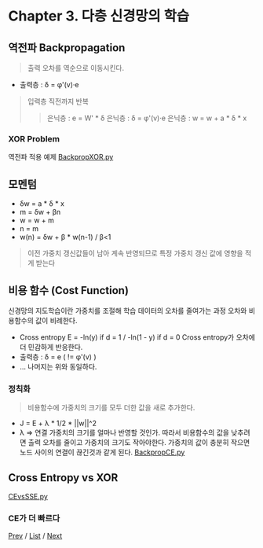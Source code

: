 Chapter 3. 다층 신경망의 학습
====================

## 역전파 Backpropagation
> 출력 오차를 역순으로 이동시킨다.
+ 출력층 : δ = φ'(v)·e
> 입력층 직전까지 반복
>> 은닉층 : e = W' * δ 
>> 은닉층 : δ = φ'(v)·e
>> 은닉층 : w = w + a * δ * x 

### XOR Problem
역전파 적용 예제
[BackpropXOR.py](BackpropXOR.py)

## 모멘텀
+ δw = a * δ * x
+ m = δw + βn 
+ w = w + m
+ n = m
+ w(n) = δw  + β * w(n-1) / β<1
> 이전 가중치 갱신값들이 남아 계속 반영되므로 특정 가중치 갱신 값에 영향을 적게 받는다

## 비용 함수 (Cost Function)
신경망의 지도학습이란 가중치를 조절해 학습 데이터의 오차를 줄여가는 과정
오차와 비용함수의 값이 비례한다.

+ Cross entropy E = -ln(y) if d = 1 / -ln(1 - y) if d = 0
Cross entropy가 오차에 더 민감하게 반응한다.
+ 출력층 : δ = e ( != φ'(v) ) 
+ ... 나머지는 위와 동일하다.

### 정칙화
> 비용함수에 가중치의 크기를 모두 더한 값을 새로 추가한다.
+ J = E + λ * 1/2 * ||w||^2
+ λ => 연결 가중치의 크기를 얼마나 반영할 것인가.
따라서 비용함수의 값을 낮추려면 출력 오차를 줄이고 가중치의 크기도 작아야한다.
가중치의 값이 충분히 작으면 노드 사이의 연결이 끊긴것과 같게 된다.
[BackpropCE.py](BackpropCE.py)

## Cross Entropy vs XOR 
[CEvsSSE.py](CEvsSSE.py)
### CE가 더 빠르다 

[Prev](../ch2_Neural_Network/neural_network.md) / [List](../readme.md) / [Next](../ch4_Neural_Network_And_Classfication/neural_network_and_classification.md)